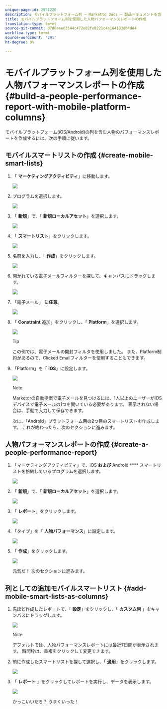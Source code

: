 ```yaml
---
unique-page-id: 2951220
description: モバイルプラットフォーム列 — Marketto Docs — 製品ドキュメントを含む人物パフォーマンスレポートの作成
title: モバイルプラットフォーム列を使用した人物パフォーマンスレポートの作成
translation-type: tm+mt
source-git-commit: d7d6aee63144c472e02fe0221c4a164183d04dd4
workflow-type: tm+mt
source-wordcount: '291'
ht-degree: 0%

---
```



# モバイルプラットフォーム列を使用した人物パフォーマンスレポートの作成 {#build-a-people-performance-report-with-mobile-platform-columns}

モバイルプラットフォーム(iOS/Android)の列を含む人物のパフォーマンスレポートを作成するには、次の手順に従います。

## モバイルスマートリストの作成 {#create-mobile-smart-lists}

1. 「 **マーケティングアクティビティ**」に移動します。

   ![](assets/ma.png)

1. プログラムを選択します。

   ![](assets/two-1.png)

1. 「 **新規**」で、「 **新規ローカルアセット**」を選択します。

   ![](assets/three-1.png)

1. 「 **スマートリスト**」をクリックします。

   ![](assets/four-1.png)

1. 名前を入力し、「 **作成**」をクリックします。

   ![](assets/five-1.png)

1. 開かれている電子メールフィルターを探して、キャンバスにドラッグします。

   ![](assets/six-1.png)

1. 「電子メール」 **に任意**。

   ![](assets/seven.png)

1. 「 **Constraint** 追加」をクリックし、「 **Platform**」を選択します。

   ![](assets/eight.png)

   >[!TIP]
   >
   >この例では、電子メールの開封フィルタを使用しました。 また、Platform制約があるので、Clicked Emailフィルターを使用することもできます。

1. 「Platform」を「 **iOS**」に設定します。

   ![](assets/nine.png)

   >[!NOTE]
   >
   >Marketorの自動提案で電子メールを見つけるには、1人以上のユーザーがiOSデバイスで電子メールの1つを開いている必要があります。 表示されない場合は、手動で入力して保存できます。

   次に、「Android」プラットフォーム用の2つ目のスマートリストを作成します。 これが終わったら、次のセクションに進みます。

## 人物パフォーマンスレポートの作成 {#create-a-people-performance-report}

1. 「マーケティングアクティビティ」で、iOS **および** Android **** スマートリストを格納しているプログラムを選択します。

   ![](assets/ten.png)

1. 「 **新規**」で、「 **新規ローカルアセット**」を選択します。

   ![](assets/eleven.png)

1. 「 **レポート**」をクリックします。

   ![](assets/twelve.png)

1. 「タイプ」を「 **人物パフォーマンス**」に設定します。

   ![](assets/thirteen.png)

1. 「 **作成**」をクリックします。

   ![](assets/fourteen.png)

   元気だ！ 次のセクションに進みます。

## 列としての追加モバイルスマートリスト {#add-mobile-smart-lists-as-columns}

1. 先ほど作成したレポートで、「 **設定**」をクリックし、「 **カスタム列** 」をキャンバスにドラッグします。

   ![](assets/fifteen.png)

   >[!NOTE]
   >
   >デフォルトでは、人物パフォーマンスレポートには最近7日間が表示されます。 時間枠は、重複をクリックして変更できます。

1. 前に作成したスマートリストを探して選択し、「 **適用**」をクリックします。

   ![](assets/sixteen.png)

1. 「 **レポート** 」をクリックしてレポートを実行し、データを表示します。

   ![](assets/seventeen.png)

   かっこいいだろ？ うまくいった！

